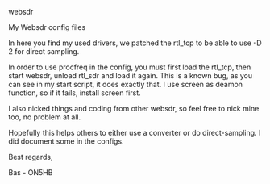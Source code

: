 websdr

My Websdr config files

In here you find my used drivers, we patched the rtl_tcp to be able to use -D 2 for direct sampling.

In order to use procfreq in the config, you must first load the rtl_tcp, then start websdr, unload rtl_sdr and load it again. This is a known bug, as you can see in my start script, it does exactly that. I use screen as deamon function, so if it fails, install screen first.

I also nicked things and coding from other websdr, so feel free to nick mine too, no problem at all.

Hopefully this helps others to either use a converter or do direct-sampling. I did document some in the configs.

Best regards,

Bas - ON5HB
